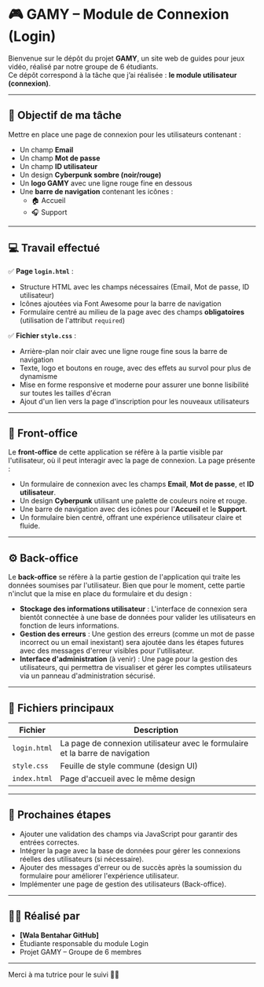 # 🎮 GAMY – Module de Connexion (Login)

Bienvenue sur le dépôt du projet **GAMY**, un site web de guides pour jeux vidéo, réalisé par notre groupe de 6 étudiants.  
Ce dépôt correspond à la tâche que j’ai réalisée : **le module utilisateur (connexion)**.

---

## 📌 Objectif de ma tâche

Mettre en place une page de connexion pour les utilisateurs contenant :

- Un champ **Email**
- Un champ **Mot de passe**
- Un champ **ID utilisateur**
- Un design **Cyberpunk sombre (noir/rouge)**
- Un **logo GAMY** avec une ligne rouge fine en dessous
- Une **barre de navigation** contenant les icônes :
  - 🏠 Accueil
  - 🎧 Support

---

## 💻 Travail effectué

✅ **Page `login.html`** :
- Structure HTML avec les champs nécessaires (Email, Mot de passe, ID utilisateur)
- Icônes ajoutées via Font Awesome pour la barre de navigation
- Formulaire centré au milieu de la page avec des champs **obligatoires** (utilisation de l'attribut `required`)

✅ **Fichier `style.css`** :
- Arrière-plan noir clair avec une ligne rouge fine sous la barre de navigation
- Texte, logo et boutons en rouge, avec des effets au survol pour plus de dynamisme
- Mise en forme responsive et moderne pour assurer une bonne lisibilité sur toutes les tailles d'écran
- Ajout d'un lien vers la page d'inscription pour les nouveaux utilisateurs

---

## 💼 Front-office

Le **front-office** de cette application se réfère à la partie visible par l'utilisateur, où il peut interagir avec la page de connexion. La page présente :

- Un formulaire de connexion avec les champs **Email**, **Mot de passe**, et **ID utilisateur**.
- Un design **Cyberpunk** utilisant une palette de couleurs noire et rouge.
- Une barre de navigation avec des icônes pour l'**Accueil** et le **Support**.
- Un formulaire bien centré, offrant une expérience utilisateur claire et fluide.

---

## ⚙️ Back-office

Le **back-office** se réfère à la partie gestion de l'application qui traite les données soumises par l'utilisateur. Bien que pour le moment, cette partie n'inclut que la mise en place du formulaire et du design :

- **Stockage des informations utilisateur** : L'interface de connexion sera bientôt connectée à une base de données pour valider les utilisateurs en fonction de leurs informations.
- **Gestion des erreurs** : Une gestion des erreurs (comme un mot de passe incorrect ou un email inexistant) sera ajoutée dans les étapes futures avec des messages d'erreur visibles pour l'utilisateur.
- **Interface d'administration** (à venir) : Une page pour la gestion des utilisateurs, qui permettra de visualiser et gérer les comptes utilisateurs via un panneau d'administration sécurisé.

---

## 📂 Fichiers principaux

| Fichier       | Description                             |
|---------------|-----------------------------------------|
| `login.html`  | La page de connexion utilisateur avec le formulaire et la barre de navigation |
| `style.css`   | Feuille de style commune (design UI)    |
| `index.html`  | Page d'accueil avec le même design      |

---

## 🔧 Prochaines étapes

- Ajouter une validation des champs via JavaScript pour garantir des entrées correctes.
- Intégrer la page avec la base de données pour gérer les connexions réelles des utilisateurs (si nécessaire).
- Ajouter des messages d'erreur ou de succès après la soumission du formulaire pour améliorer l'expérience utilisateur.
- Implémenter une page de gestion des utilisateurs (Back-office).

---

## 🙋‍♀️ Réalisé par

- **[Wala Bentahar GitHub]**
- Étudiante responsable du module Login
- Projet GAMY – Groupe de 6 membres

---

Merci à ma tutrice pour le suivi 👩‍🏫
